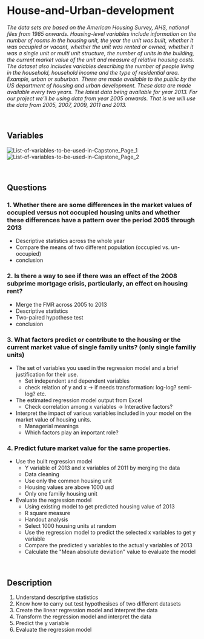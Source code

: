 # House-and-Urban-development
*The data sets are based on the American Housing Survey, AHS, national files from 1985 onwards. Housing-level variables include information on the number of rooms in the housing unit, the year the unit was built, whether it was occupied or vacant, whether the unit was rented or owned, whether it was a single unit or multi unit structure, the number of units in the building, the current market value of the unit and measure of relative housing costs. The dataset also includes variables describing the number of people living in the household, household income and the type of residential area. Example, urban or suburban. These are made available to the public by the US department of housing and urban development. These data are made available every two years. The latest data being available for year 2013. For our project we'll be using data from year 2005 onwards. That is we will use the data from 2005, 2007, 2009, 2011 and 2013.*

<br> 

## Variables 

![List-of-variables-to-be-used-in-Capstone_Page_1](https://user-images.githubusercontent.com/58776067/209517678-3f3d4f90-b0af-4561-8bd0-c07a95b4be87.png)
![List-of-variables-to-be-used-in-Capstone_Page_2](https://user-images.githubusercontent.com/58776067/209517698-ca4cf4ce-8b6c-4124-8629-bd2ee31e0f47.png)


<br>

## Questions
### 1.  Whether there are some differences in the market values of occupied versus not occupied housing units and whether these differences have a pattern over the period 2005 through 2013
- Descriptive statistics across the whole year
- Compare the means of two different population (occupied vs. un-occupied)
- conclusion


### 2. Is there a way to see if there was an effect of the 2008 subprime mortgage crisis, particularly, an effect on housing rent? 
- Merge the FMR across 2005 to 2013
- Descriptive statistics 
- Two-paired hypothese test
- conclusion

### 3. What factors predict or contribute to the housing or the current market value of single family units? (only single familiy units)
- The set of variables you used in the regression model and a brief justification for their use.
  - Set independent and dependent variables 
  - check relation of y and x -> if needs transformation: log-log? semi-log? etc. 
- The estimated regression model output from Excel
  - Check correlation among x variables -> Interactive factors? 
- Interpret the impact of various variables included in your model on the market value of housing units.
  - Managerial meanings 
  - Which factors play an important role? 
  
### 4. Predict future market value for the same properties.
- Use the built regression model 
  - Y variable of 2013 and x variables of 2011 by merging the data 
  - Data cleaning 
   - Use only the common housing unit
   - Housing values are above 1000 usd 
   - Only one familiy housing unit
- Evaluate the regression model 
  - Using existing model to get predicted housing value of 2013 
  - R square measure
  - Handout analysis 
   - Select 1000 housing units at random
   - Use the regression model to predict the selected x variables to get y variable
   - Compare the predicted y variables to the actual y variables of 2013
   - Calculate the "Mean absolute deviation" value to evaluate the model 

<br>

## Description
1. Understand descriptive statistics 
2. Know how to carry out test hypothesises of two different datasets
3. Create the linear regression model and interpret the data
4. Transform the regression model and interpret the data
5. Predict the y variable 
6. Evaluate the regression model
